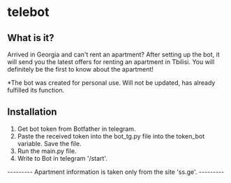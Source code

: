 # telebot
  
  What is it?
  -----------
  Arrived in Georgia and can't rent an apartment?
  After setting up the bot, it will send you the latest 
  offers for renting an apartment in Tbilisi. You will definitely
  be the first to know about the apartment!
 
 *The bot was created for personal use. Will not be updated, has already fulfilled its function.
  
  Installation
  ------------

  1) Get bot token from Botfather in telegram.
  2) Paste the received token into the bot_tg.py file into the token_bot variable. Save the file.
  3) Run the main.py file.
  4) Write to Bot in telegram '/start'.
  
  
  ---------  Apartment information is taken only from the site 'ss.ge'.  ---------

